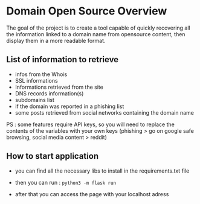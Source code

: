 # Domain Open Source Overview

The goal of the project is to create a tool capable of quickly recovering all the
information linked to a domain name from opensource content, then display them in
a more readable format.

## List of information to retrieve

* infos from the Whois
* SSL informations
* Informations retrieved from the site
* DNS records information(s)
* subdomains list
* if the domain was reported in a phishing list 
* some posts retrieved from social networks containing the domain name

PS : some features require API keys, so you will need to replace the contents of the variables with your own keys
(phishing > go on google safe browsing, social media content > reddit)


## How to start application

* you can find all the necessary libs to install in the requirements.txt file
* then you can run : ``` python3 -m flask run  ```

* after that you can access the page with your localhost adress

